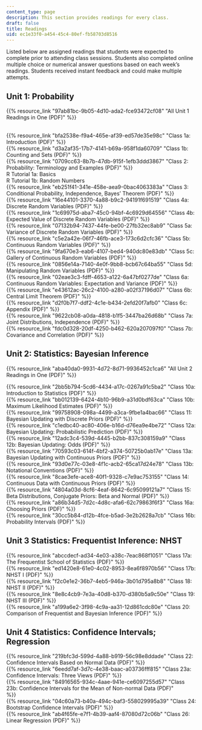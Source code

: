 ```yaml
---
content_type: page
description: This section provides readings for every class.
draft: false
title: Readings
uid: ec1e33f0-a454-45c4-80ef-fb58703d8516
---
```

Listed below are assigned readings that students were expected to complete prior to attending class sessions. Students also completed online multiple choice or numerical answer questions based on each week’s readings. Students received instant feedback and could make multiple attempts.

## Unit 1: Probability

{{% resource_link "97ab81bc-9b05-4d10-ada2-fce93472cf08" "All Unit 1 Readings in One (PDF)" %}}   

       
{{% resource_link "bfa2538e-f9a4-465e-af39-ed57de35e98c" "Class 1a: Introduction (PDF)" %}}             
{{% resource_link "d3a2af35-17b7-4141-b69a-958f1da60709" "Class 1b: Counting and Sets (PDF)" %}}             
{{% resource_link "0709cc63-8b7b-47db-915f-1efb3ddd3867" "Class 2: Probability: Terminology and Examples (PDF)" %}}        
R Tutorial 1a: Basics        
R Tutorial 1b: Random Numbers             
{{% resource_link "eb251f41-341e-458e-aea9-0bac4063383a" "Class 3: Conditional Probability, Independence, Bayes’ Theorem (PDF)" %}}             
{{% resource_link "16e44101-3370-4a88-b9c2-94191f691519" "Class 4a: Discrete Random Variables (PDF)" %}}             
{{% resource_link "1c69975d-aba7-45c0-94bf-4c6929d64556" "Class 4b: Expected Value of Discrete Random Variables (PDF)" %}}            
{{% resource_link "07132b94-7437-44fe-be00-27fb32ec8ab9" "Class 5a: Variance of Discrete Random Variables (PDF)" %}}             
{{% resource_link "c5e2a42e-06f7-46fb-ace3-173c6d2cfc36" "Class 5b: Continuous Random Variables (PDF)" %}}             
{{% resource_link "9fa670e3-eab6-4107-bed4-940dc80e83db" "Class 5c: Gallery of Continuous Random Variables (PDF)" %}}             
{{% resource_link "0856e14a-7140-4e0f-9bb8-bcb67c64ba55" "Class 5d: Manipulating Random Variables (PDF)" %}}             
{{% resource_link "02eae3c3-fdff-4653-a122-6a47bf0277de" "Class 6a: Continuous Random Variables: Expectation and Variance (PDF)" %}}             
{{% resource_link "e43612ac-26c2-4100-a280-a02f37196d07" "Class 6b: Central Limit Theorem (PDF)" %}}             
{{% resource_link "d2f0b7f7-ddf2-4c1e-b434-2efd20f7afb0" "Class 6c: Appendix (PDF)" %}}            
{{% resource_link "9622cb08-a0da-4818-b1f5-3447ba26d68b" "Class 7a: Joint Distributions, Independence (PDF)" %}}             
{{% resource_link "fdc0d328-20df-4250-b462-620a207097f0" "Class 7b: Covariance and Correlation (PDF)" %}}      

## Unit 2: Statistics: Bayesian Inference    

{{% resource_link "aba40da0-9931-4d72-8d71-9936452c1ca6" "All Unit 2 Readings in One (PDF)" %}}        

{{% resource_link "2bb5b794-5cd6-4434-a17c-0267a91c5ba2" "Class 10a: Introduction to Statistics (PDF)" %}}             
{{% resource_link "bb012139-6424-4b10-96b9-a31d0bdf63ca" "Class 10b: Maximum Likelihood Estimates (PDF)" %}}             
{{% resource_link "99758908-098a-4499-a3ca-9fbe1a4bac66" "Class 11: Bayesian Updating with Discrete Priors (PDF)" %}}             
{{% resource_link "c1edbc40-ac80-406e-b16d-d76ea9e4be72" "Class 12a: Bayesian Updating: Probabilistic Prediction (PDF)" %}}             
{{% resource_link "12adc3c4-539d-4445-b2bb-837c308159a9" "Class 12b: Bayesian Updating: Odds (PDF)" %}}             
{{% resource_link "70593c03-614f-4bf2-a374-50725b0ab17e" "Class 13a: Bayesian Updating with Continuous Priors (PDF)" %}}             
{{% resource_link "93d0e77c-03e8-4f1c-acb2-65ca17d24e78" "Class 13b: Notational Conventions (PDF)" %}}             
{{% resource_link "8cae3efe-ace8-40f1-9328-c7e9ac753155" "Class 14: Continuous Data with Continuous Priors (PDF)" %}}             
{{% resource_link "4804a03d-8cf6-4eaf-8642-6c95099121a7" "Class 15: Beta Distributions, Conjugate Priors: Beta and Normal (PDF)" %}}             
{{% resource_link "a86b34d5-7d2c-4d8c-afa6-62c79863f6f3" "Class 16a: Choosing Priors (PDF)" %}}             
{{% resource_link "30cc5b84-d12b-4fce-b5ad-3e2b2628a7cb" "Class 16b: Probability Intervals (PDF)" %}}    

## Unit 3 Statistics: Frequentist Inference: NHST       

{{% resource_link "abccdecf-ad34-4e03-a38c-7eac868f1051" "Class 17a: The Frequentist School of Statistics (PDF)" %}}             
{{% resource_link "ed1420e8-61e0-4c02-8953-8ea6f8970b56" "Class 17b: NHST I (PDF)" %}}             
{{% resource_link "f2c0e1e2-36b7-4eb5-946a-3b01d795a8b8" "Class 18: NHST II (PDF)" %}}             
{{% resource_link "8e8c4cb9-7e3a-40d8-b370-d380b5a9c50e" "Class 19: NHST III (PDF)" %}}             
{{% resource_link "a199a6e2-3f98-4c9a-aa31-12d861cdc80e" "Class 20: Comparison of Frequentist and Bayesian Inference (PDF)" %}}    

## Unit 4 Statistics: Confidence Intervals; Regression       

{{% resource_link "219bfc3d-599d-4a88-b919-56c98e8ddade" "Class 22: Confidence Intervals Based on Normal Data (PDF)" %}}             
{{% resource_link "6eedd7af-3d7c-4e38-baac-a03736fff815" "Class 23a: Confidence Intervals: Three Views (PDF)" %}}             
{{% resource_link "84916565-934c-4aae-941e-ce6097255d57" "Class 23b: Confidence Intervals for the Mean of Non-normal Data (PDF)" %}}             
{{% resource_link "04c60a73-b40a-494c-baf3-558029995a39" "Class 24: Bootstrap Confidence Intervals (PDF)" %}}             
{{% resource_link "ab4f65fe-e7f1-4b39-aaf4-87080d72c06b" "Class 26: Linear Regression (PDF)" %}}